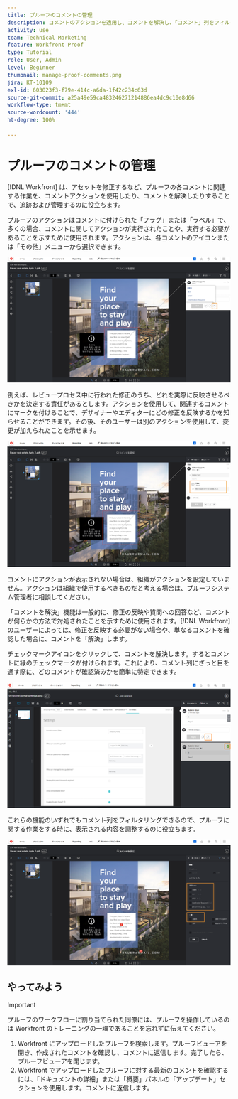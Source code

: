 ```yaml
---
title: プルーフのコメントの管理
description: コメントのアクションを適用し、コメントを解決し、「コメント」列をフィルタリングして、 [!DNL  Workfront]  でプルーフのコメントを管理する方法を説明します。
activity: use
team: Technical Marketing
feature: Workfront Proof
type: Tutorial
role: User, Admin
level: Beginner
thumbnail: manage-proof-comments.png
jira: KT-10109
exl-id: 603023f3-f79e-414c-a6da-1f42c234c63d
source-git-commit: a25a49e59ca483246271214886ea4dc9c10e8d66
workflow-type: tm+mt
source-wordcount: '444'
ht-degree: 100%

---
```


# プルーフのコメントの管理

[!DNL Workfront] は、アセットを修正するなど、プルーフの各コメントに関連する作業を、コメントアクションを使用したり、コメントを解決したりすることで、追跡および管理するのに役立ちます。

プルーフのアクションはコメントに付けられた「フラグ」または「ラベル」で、多くの場合、コメントに関してアクションが実行されたことや、実行する必要があることを示すために使用されます。アクションは、各コメントのアイコンまたは「その他」メニューから選択できます。

![プルーフビューア内のプルーフの画像。コメント上にフラグアイコンがハイライト表示され、使用可能なプルーフのアクションが表示されています。](assets/manage-comments-1.png)

例えば、レビュープロセス中に行われた修正のうち、どれを実際に反映させるべきかを決定する責任があるとします。アクションを使用して、関連するコメントにマークを付けることで、デザイナーやエディターにどの修正を反映するかを知らせることができます。その後、そのユーザーは別のアクションを使用して、変更が加えられたことを示せます。

![プルーフビューア内のプルーフの画像。コメント上で「[!UICONTROL やること]」プルーフアクションがハイライト表示されています。](assets/manage-comments-2.png)

コメントにアクションが表示されない場合は、組織がアクションを設定していません。アクションは組織で使用するべきものだと考える場合は、プルーフシステム管理者に相談してください。

「コメントを解決」機能は一般的に、修正の反映や質問への回答など、コメントが何らかの方法で対処されたことを示すために使用されます。[!DNL Workfront] のユーザーによっては、修正を反映する必要がない場合や、単なるコメントを確認した場合に、コメントを「解決」します。

チェックマークアイコンをクリックして、コメントを解決します。するとコメントに緑のチェックマークが付けられます。これにより、コメント列にざっと目を通す際に、どのコメントが確認済みかを簡単に特定できます。

![プルーフビューア内のプルーフの画像。コメント上でチェックマークアイコンがハイライト表示されています。](assets/manage-comments-4.png)

これらの機能のいずれでもコメント列をフィルタリングできるので、プルーフに関する作業をする時に、表示される内容を調整するのに役立ちます。

![プルーフビューア内のコメントフィルターの画像。「[!UICONTROL アクション]」および「[!UICONTROL 一般]」のフィルタリングオプションがハイライト表示されています。](assets/manage-comments-3.png)

## やってみよう

>[!IMPORTANT]
>
>プルーフのワークフローに割り当てられた同僚には、プルーフを操作しているのは Workfront のトレーニングの一環であることを忘れずに伝えてください。


1. Workfront にアップロードしたプルーフを検索します。プルーフビューアを開き、作成されたコメントを確認し、コメントに返信します。完了したら、プルーフビューアを閉じます。
1. Workfront でアップロードしたプルーフに対する最新のコメントを確認するには、「ドキュメントの詳細」または「概要」パネルの「アップデート」セクションを使用します。コメントに返信します。


<!--
## Learn more
* Create and manage proof comments
-->

